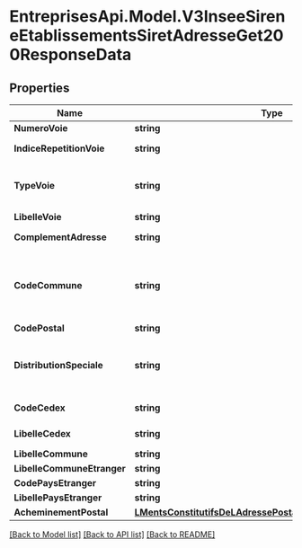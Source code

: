 # EntreprisesApi.Model.V3InseeSireneEtablissementsSiretAdresseGet200ResponseData

## Properties

Name | Type | Description | Notes
------------ | ------------- | ------------- | -------------
**NumeroVoie** | **string** |  | 
**IndiceRepetitionVoie** | **string** | Plus d&#39;informations dans la documentation Insee de l&#39;API Sirene : https://www.sirene.fr/sirene/public/variable/indrep | 
**TypeVoie** | **string** | Le type de la voie de localisation est indiquée en abrégé et en majuscules. L&#39;information n&#39;est pas toujours renseignée. Pour certaines petites communes, l&#39;information n&#39;existe pas.     Plus d&#39;informations dans la documentation Insee de l&#39;API Sirene : https://www.sirene.fr/sirene/public/variable/typvoie | 
**LibelleVoie** | **string** |  | 
**ComplementAdresse** | **string** | Le complément d&#39;adresse correspond à des éléments situés à l&#39;extérieur du bâtiment qui permettent de compléter l&#39;adresse (résidence, bâtiment, entrée, etc..) | 
**CodeCommune** | **string** | Le code commune désigne le code de la commune de localisation de l&#39;établissement. Le code renvoyé correspond à la date de l&#39;appel, ce qui implique que toute modification du code commune est repercutée sur l&#39;ensemble des établissements concernés, y compris ceux qui sont fermés. Cette valeur est à &#39;null&#39; pour les entreprises à l&#39;étranger.     Les codes sont listés dans la table d&#39;appartenance géographique fournie par l&#39;Insee et disponible ici: https://www.insee.fr/fr/information/2028028 | 
**CodePostal** | **string** |  | 
**DistributionSpeciale** | **string** | La distribution spéciale reprend les éléments particuliers qui accompagnent une adresse de distribution spéciale, la modalité la plus connue étant les adresses en &#39;CEDEX&#39;.     Plus d&#39;informations dans la documentation Insee de l&#39;API Sirene : * https://www.sirene.fr/sirene/public/variable/distributionSpecialeEtablissement * https://www.sirene.fr/sirene/public/variable/l5-disp | 
**CodeCedex** | **string** | Plus d&#39;informations : https://fr.wikipedia.org/wiki/Courrier_d%27entreprise_%C3%A0_distribution_exceptionnelle | 
**LibelleCedex** | **string** | Ce champ indique le libellé correspondant au code cedex de l&#39;établissement. Si le code cedex est à &#39;null&#39;, ce champ est également à &#39;null&#39;. | 
**LibelleCommune** | **string** | Cette valeur est à &#39;null&#39; pour les établissements à l&#39;étranger. | 
**LibelleCommuneEtranger** | **string** | Cette valeur est à &#39;null&#39; pour les établissements en France. | 
**CodePaysEtranger** | **string** | La nomenclature des codes pays se trouve ici: https://www.insee.fr/fr/information/2028273 | 
**LibellePaysEtranger** | **string** |  | 
**AcheminementPostal** | [**LMentsConstitutifsDeLAdressePostalePourSonAcheminement**](LMentsConstitutifsDeLAdressePostalePourSonAcheminement.md) |  | 

[[Back to Model list]](../README.md#documentation-for-models) [[Back to API list]](../README.md#documentation-for-api-endpoints) [[Back to README]](../README.md)

